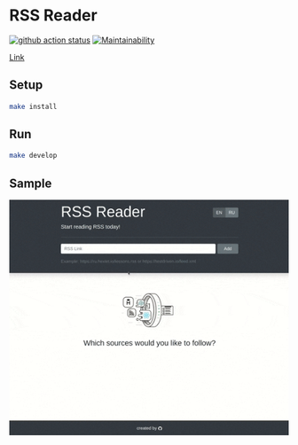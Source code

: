 # RSS Reader

[![github action status](https://github.com/alexSmkh/rss-reader/workflows/Node%20CI/badge.svg)](https://github.com/alexSmkh/rss-reader/actions)
[![Maintainability](https://api.codeclimate.com/v1/badges/35c521bb55651b359360/maintainability)](https://codeclimate.com/github/alexSmkh/rss-reader/maintainability)

[Link](http://rss-reader-git-master.alexsmkh.vercel.app/)

## Setup

```sh
make install
```

## Run

```sh
make develop
```

## Sample
![Sample](./sample.gif)
